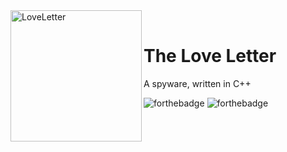 <div>
  <img width="210" height="210" align="left" src="https://i.ibb.co/2SZhjKR/2066279-bigthumbnail.webp" alt="LoveLetter"/>
  <br>
  <h1>The Love Letter</h1>
  <p>A spyware, written in C++</p>
</div>

![forthebadge](https://forthebadge.com/images/badges/built-with-love.svg)
![forthebadge](https://forthebadge.com/images/badges/built-with-resentment.svg)